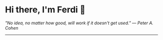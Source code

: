 <h1>Hi there, I'm Ferdi 👋</h1>

<p><em>
  "No idea, no matter how good, will work if it doesn't get used." — Peter A. Cohen
</em></p>

---
